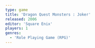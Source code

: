```yaml
---
type: game
title: 'Dragon Quest Monsters : Joker'
released: 2006
editor: 'Square Enix'
players: 1
genres:
  - 'Role Playing Game (RPG)'
---
```

